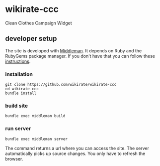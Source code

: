 # wikirate-ccc
Clean Clothes Campaign Widget

## developer setup
The site is developed with [Middleman](https://middlemanapp.com). It depends on Ruby and the 
RubyGems package manager. If you don't have that you can follow these [instructions](https://middlemanapp.com/basics/install/). 
 
 
### installation 
```shell
git clone https://github.com/wikirate/wikirate-ccc
cd wikirate-ccc
bundle install
```

### build site
```
bundle exec middleman build
```

### run server
```
bundle exec middleman server
```  

The command returns a url where you can access the site.
The server automatically picks up source changes. 
You only have to refresh the browser.
